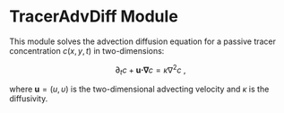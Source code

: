 # TracerAdvDiff Module

This module solves the advection diffusion equation for a passive tracer
concentration $c(x,y,t)$ in two-dimensions:

$$\partial_t c + \boldsymbol{u} \boldsymbol{\cdot} \boldsymbol{\nabla} c = \kappa \nabla^2 c\ ,$$

where $\boldsymbol{u} = (u,\upsilon)$ is the two-dimensional advecting velocity and $\kappa$ is the diffusivity.
